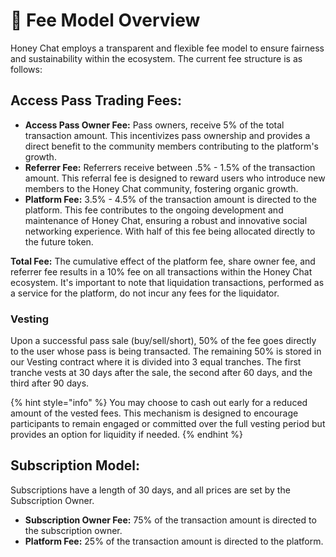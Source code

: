 # 🍯 Fee Model Overview

Honey Chat employs a transparent and flexible fee model to ensure fairness and sustainability within the ecosystem. The current fee structure is as follows:

## Access Pass Trading Fees:

* **Access Pass Owner Fee:** Pass owners, receive 5% of the total transaction amount. This incentivizes pass ownership and provides a direct benefit to the community members contributing to the platform's growth.
* **Referrer Fee:** Referrers receive between .5% - 1.5% of the transaction amount. This referral fee is designed to reward users who introduce new members to the Honey Chat community, fostering organic growth.
* **Platform Fee:** 3.5% - 4.5% of the transaction amount is directed to the platform. This fee contributes to the ongoing development and maintenance of Honey Chat, ensuring a robust and innovative social networking experience. With half of this fee being allocated directly to the future token.&#x20;

**Total Fee:** The cumulative effect of the platform fee, share owner fee, and referrer fee results in a 10% fee on all transactions within the Honey Chat ecosystem. It's important to note that liquidation transactions, performed as a service for the platform, do not incur any fees for the liquidator.

### Vesting

Upon a successful pass sale (buy/sell/short), 50% of the fee goes directly to the user whose pass is being transacted. The remaining 50% is stored in our Vesting contract where it is divided into 3 equal tranches. The first tranche vests at 30 days after the sale, the second after 60 days, and the third after 90 days.&#x20;

{% hint style="info" %}
You may choose to cash out early for a reduced amount of the vested fees. This mechanism is designed to encourage participants to remain engaged or committed over the full vesting period but provides an option for liquidity if needed.
{% endhint %}

## **Subscription Model:**

Subscriptions have a length of 30 days, and all prices are set by the Subscription Owner.&#x20;

* **Subscription Owner Fee:** 75% of the transaction amount is directed to the subscription owner.
* **Platform Fee:** 25% of the transaction amount is directed to the platform.&#x20;

